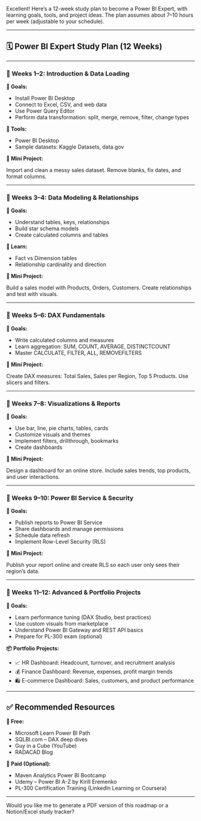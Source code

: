 Excellent! Here’s a 12-week study plan to become a Power BI Expert, with learning goals, tools, and project ideas. The plan assumes about 7–10 hours per week (adjustable to your schedule).

---

## 🗓️ Power BI Expert Study Plan (12 Weeks)

---

### 🔹 Weeks 1–2: Introduction & Data Loading

**🎯 Goals:**
- Install Power BI Desktop
- Connect to Excel, CSV, and web data
- Use Power Query Editor
- Perform data transformation: split, merge, remove, filter, change types

**🔧 Tools:**
- Power BI Desktop
- Sample datasets: Kaggle Datasets, data.gov

**🧪 Mini Project:**

Import and clean a messy sales dataset. Remove blanks, fix dates, and format columns.

---

### 🔹 Weeks 3–4: Data Modeling & Relationships

**🎯 Goals:**
- Understand tables, keys, relationships
- Build star schema models
- Create calculated columns and tables

**🧠 Learn:**
- Fact vs Dimension tables
- Relationship cardinality and direction

**🧪 Mini Project:**

Build a sales model with Products, Orders, Customers. Create relationships and test with visuals.

---

### 🔹 Weeks 5–6: DAX Fundamentals

**🎯 Goals:**
- Write calculated columns and measures
- Learn aggregation: SUM, COUNT, AVERAGE, DISTINCTCOUNT
- Master CALCULATE, FILTER, ALL, REMOVEFILTERS

**🧪 Mini Project:**

Create DAX measures: Total Sales, Sales per Region, Top 5 Products. Use slicers and filters.

---

### 🔹 Weeks 7–8: Visualizations & Reports

**🎯 Goals:**
- Use bar, line, pie charts, tables, cards
- Customize visuals and themes
- Implement filters, drillthrough, bookmarks
- Create dashboards

**🧪 Mini Project:**

Design a dashboard for an online store. Include sales trends, top products, and user interactions.

---

### 🔹 Weeks 9–10: Power BI Service & Security

**🎯 Goals:**
- Publish reports to Power BI Service
- Share dashboards and manage permissions
- Schedule data refresh
- Implement Row-Level Security (RLS)

**🧪 Mini Project:**

Publish your report online and create RLS so each user only sees their region’s data.

---

### 🔹 Weeks 11–12: Advanced & Portfolio Projects

**🎯 Goals:**
- Learn performance tuning (DAX Studio, best practices)
- Use custom visuals from marketplace
- Understand Power BI Gateway and REST API basics
- Prepare for PL-300 exam (optional)

**📦 Portfolio Projects:**
- 📈 HR Dashboard: Headcount, turnover, and recruitment analysis
- 💰 Finance Dashboard: Revenue, expenses, profit margin trends
- 🛍️ E-commerce Dashboard: Sales, customers, and product performance

---

## ✅ Recommended Resources

**📘 Free:**
- Microsoft Learn Power BI Path
- SQLBI.com – DAX deep dives
- Guy in a Cube (YouTube)
- RADACAD Blog

**📗 Paid (Optional):**
- Maven Analytics Power BI Bootcamp
- Udemy – Power BI A-Z by Kirill Eremenko
- PL-300 Certification Training (LinkedIn Learning or Coursera)

---

Would you like me to generate a PDF version of this roadmap or a Notion/Excel study tracker?